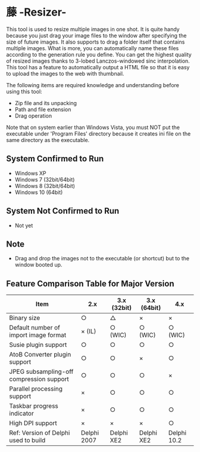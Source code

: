 # 藤 -Resizer-

This tool is used to resize multiple images in one shot. It is quite handy because you just drag your image files to the window after specifying the size of future images.
It also supports to drag a folder itself that contains multiple images. What is more, you can automatically name these files according to the generation rule you define.
You can get the highest quality of resized images thanks to 3-lobed Lanczos-windowed sinc interpolation.
This tool has a feature to automatically output a HTML file so that it is easy to upload the images to the web with thumbnail.

The following items are required knowledge and understanding before using this tool:

- Zip file and its unpacking
- Path and file extension
- Drag operation

Note that on system earlier than Windows Vista, you must NOT put the executable under 'Program Files' directory because it creates ini file on the same directory as the executable.

## System Confirmed to Run

- Windows XP
- Windows 7 (32bit/64bit)
- Windows 8 (32bit/64bit)
- Windows 10 (64bit)

## System Not Confirmed to Run

- Not yet

## Note

- Drag and drop the images not to the executable (or shortcut) but to the window booted up.

## Feature Comparison Table for Major Version

Item                                     |2.x         |3.x (32bit) |3.x (64bit) |4.x
-----------------------------------------|------------|------------|------------|------------
Binary size                              |○          |△          |×          |×
Default number of import image format    |× (IL)     |○ (WIC)    |○ (WIC)    |○ (WIC)
Susie plugin support                     |○          |○          |○          |○
AtoB Converter plugin support            |○          |○          |×          |○
JPEG subsampling-off compression support |○          |○          |○          |×
Parallel processing support              |×          |○          |○          |○
Taskbar progress indicator               |×          |○          |○          |○
High DPI support                         |×          |×          |×          |○
Ref: Version of Delphi used to build     |Delphi 2007 |Delphi XE2  |Delphi XE2  |Delphi 10.2

